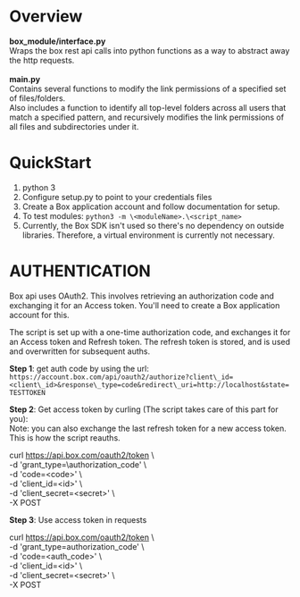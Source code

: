 # Overview
**box_module/interface.py**  
Wraps the box rest api calls into python functions as a way to abstract away the http requests.  
<br>
**main.py**  
Contains several functions to modify the link permissions of a specified set of files/folders.  
Also includes a function to identify all top-level folders across all users that match a specified pattern, and recursively modifies the link permissions of all files and subdirectories under it.  

# QuickStart
1. python 3
2. Configure setup.py to point to your credentials files
3. Create a Box application account and follow documentation for setup.
4. To test modules:  `python3 -m \<moduleName>.\<script_name>`
5. Currently, the Box SDK isn't used so there's no dependency on outside libraries. Therefore, a virtual environment is currently not necessary.  

# AUTHENTICATION
Box api uses OAuth2. This involves retrieving an authorization code and exchanging it for an Access token. You'll need to create a Box application account for this.

The script is set up with a one-time authorization code, and exchanges it for an Access token and Refresh token. The refresh token is stored, and is used and overwritten for subsequent auths.
  
**Step 1**: get auth code by using the url:
`https://account.box.com/api/oauth2/authorize?client\_id=<client\_id>&response\_type=code&redirect\_uri=http://localhost&state=TESTTOKEN`

**Step 2**: Get access token by curling (The script takes care of this part for you):  
Note: you can also exchange the last refresh token for a new access token. This is how the script reauths.  


curl https://api.box.com/oauth2/token \  
-d 'grant_type=\authorization_code' \    
-d 'code=\<code>' \  
-d 'client_id=\<id>' \  
-d 'client_secret=\<secret>' \  
-X POST


**Step 3**: Use access token in requests

curl https://api.box.com/oauth2/token \  
-d 'grant_type=authorization_code' \  
-d 'code=\<auth\_code>' \  
-d 'client_id=\<id>' \  
-d 'client_secret=\<secret>' \  
-X POST
